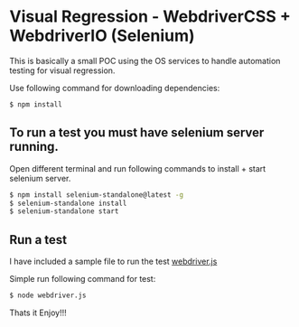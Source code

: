 # Visual Regression - WebdriverCSS + WebdriverIO (Selenium)

This is basically a small POC using the OS services to handle automation testing for visual regression.

Use following command for downloading dependencies:
```sh
$ npm install
```

## To run a test you must have selenium server running.
Open different terminal and run following commands to install + start selenium server.
```sh
$ npm install selenium-standalone@latest -g
$ selenium-standalone install
$ selenium-standalone start
```

## Run a test
I have included a sample file to run the test 
[webdriver.js](https://github.com/designerdevil/visualregression/blob/master/webdriver.js)

Simple run following command for test:
```sh
$ node webdriver.js
```


Thats it Enjoy!!!
